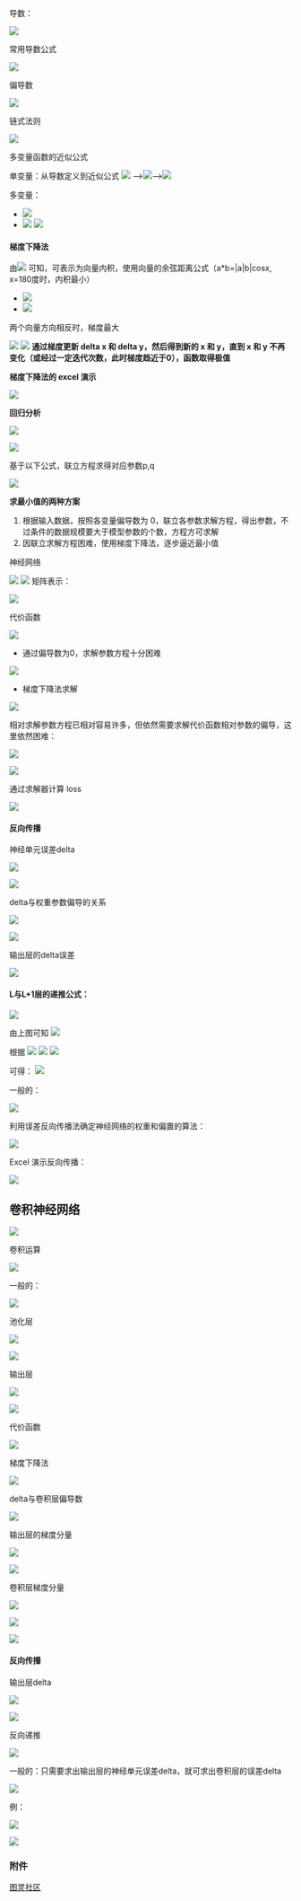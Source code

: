 
导数：

![](attachments/Pasted%20image%2020240425100735.png)
  
常用导数公式

![](attachments/Pasted%20image%2020240425100835.png)

偏导数

![](attachments/Pasted%20image%2020240425101017.png)

链式法则

![](attachments/Pasted%20image%2020240425101130.png)

多变量函数的近似公式

单变量：从导数定义到近似公式
![](attachments/Pasted%20image%2020240718155853.png)
-->![](attachments/Pasted%20image%2020240718161901.png)-->![](attachments/Pasted%20image%2020240718161931.png)

多变量：
- ![](attachments/Pasted%20image%2020240425101330.png)
- ![](attachments/Pasted%20image%2020240718162022.png)
![](attachments/20240718155731.jpg)
#### **梯度下降法**

由![](attachments/Pasted%20image%2020240718162300.png)
可知，可表示为向量内积，使用向量的余弦距离公式（a*b=|a|b|cosx, x=180度时，内积最小）
- ![](attachments/Pasted%20image%2020240718162514.png)
- ![](attachments/Pasted%20image%2020240425101500.png)

两个向量方向相反时，梯度最大


![](attachments/20240718162613.jpg)
![](attachments/Pasted%20image%2020240425101520.png)
**通过梯度更新 delta x 和 delta y，然后得到新的 x 和 y，直到 x 和 y 不再变化（或经过一定迭代次数，此时梯度趋近于0），函数取得极值**

**梯度下降法的 excel 演示**

![](attachments/Pasted%20image%2020240925115148.png)

**回归分析**

![](attachments/Pasted%20image%2020240425102139.png)

![](attachments/Pasted%20image%2020240425102127.png)

基于以下公式，联立方程求得对应参数p,q

![](attachments/Pasted%20image%2020240425102212.png)

**求最小值的两种方案**
1. 根据输入数据，按照各变量偏导数为 0，联立各参数求解方程，得出参数，不过条件的数据规模要大于模型参数的个数，方程方可求解
2. 因联立求解方程困难，使用梯度下降法，逐步逼近最小值

神经网络

![](attachments/Pasted%20image%2020240425103134.png)
![](attachments/20240425104023.jpg)
矩阵表示：

![](attachments/Pasted%20image%2020240506191116.png)

代价函数

![](attachments/20240425103715.jpg)
- 通过偏导数为0，求解参数方程十分困难

![](attachments/Pasted%20image%2020240425103222.png)

- 梯度下降法求解

![](attachments/Pasted%20image%2020240425103409.png)

相对求解参数方程已相对容易许多，但依然需要求解代价函数相对参数的偏导，这里依然困难：

![](attachments/Pasted%20image%2020240425103600.png)

![](attachments/20240425104023.jpg)

通过求解器计算 loss

![](attachments/Pasted%20image%2020240925115559.png)
#### 反向传播
神经单元误差delta

![](attachments/Pasted%20image%2020240425104140.png)

![](attachments/20240425104213.jpg)

delta与权重参数偏导的关系

![](attachments/20240425104349.jpg)

![](attachments/Pasted%20image%2020240425104722.png)

输出层的delta误差

![](attachments/Pasted%20image%2020240425104839.png)

#### L与L+1层的递推公式：

![](attachments/20240606172500.jpg)

由上图可知
![](attachments/Pasted%20image%2020240606172518.png)

根据 ![](attachments/Pasted%20image%2020240606172741.png)  ![](attachments/Pasted%20image%2020240606172756.png)  ![](attachments/Pasted%20image%2020240606172805.png)

可得： ![](attachments/Pasted%20image%2020240606172640.png)

一般的：

![](attachments/Pasted%20image%2020240425104946.png)

利用误差反向传播法确定神经网络的权重和偏置的算法：

![](attachments/Pasted%20image%2020240925115800.png)

Excel 演示反向传播：

![](attachments/Pasted%20image%2020240925120003.png)
## 卷积神经网络

![](attachments/20240425105321.jpg)

卷积运算

![](attachments/20240425105631.jpg)

一般的：

![](attachments/Pasted%20image%2020240425110941.png)

池化层

![](attachments/20240425110049.jpg)

![](attachments/Pasted%20image%2020240425111007.png)

输出层

![](attachments/20240425110128.jpg)

![](attachments/Pasted%20image%2020240425111024.png)

代价函数

![](attachments/Pasted%20image%2020240425110307.png)

梯度下降法

![](attachments/Pasted%20image%2020240425111230.png)

delta与卷积层偏导数

![](attachments/20240425111525.jpg)

输出层的梯度分量

![](attachments/Pasted%20image%2020240425111715.png)

![](attachments/Pasted%20image%2020240425112141.png)

卷积层梯度分量

![](attachments/20240425112043.jpg)

![](attachments/Pasted%20image%2020240425112222.png)

![](attachments/Pasted%20image%2020240425112229.png)

#### 反向传播

输出层delta

![](attachments/Pasted%20image%2020240425112501.png)

![](attachments/Pasted%20image%2020240425112347.png)

反向递推

![](attachments/20240425112553.jpg)

一般的：只需要求出输出层的神经单元误差delta，就可求出卷积层的误差delta

![](attachments/Pasted%20image%2020240425112803.png)

例：

![](attachments/Pasted%20image%2020240425113138.png)

![](attachments/20240425113008.jpg)

### 附件

[图灵社区](http://www.ituring.com.cn/book/2593)